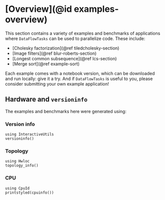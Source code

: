 # [Overview](@id examples-overview)

This section contains a variety of examples and benchmarks of applications where
`DataFlowTasks` can be used to parallelize code. These include:

- [Cholesky factorization](@ref tiledcholesky-section)
- [Image filters](@ref blur-roberts-section)
- [Longest common subsequence](@ref lcs-section)
- [Merge sort](@ref example-sort)

 Each example comes with a notebook version, which can be downloaded and run
 locally: give it a try. And if `DataFlowTasks` is useful to you, please
 consider submitting your own example application!

## Hardware and `versioninfo`

The examples and benchmarks here were generated using:

### Version info

```@example
using InteractiveUtils
versioninfo()
```

### Topology

```@example
using Hwloc
topology_info()
```

### CPU

```@example
using CpuId
printstyled(cpuinfo())
```
